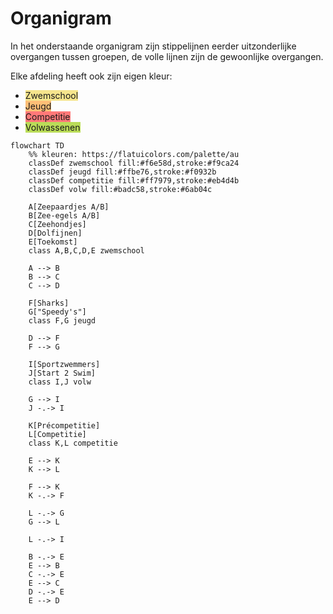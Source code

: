 # Organigram

In het onderstaande organigram zijn stippelijnen eerder uitzonderlijke overgangen tussen groepen, de volle lijnen zijn de gewoonlijke overgangen.

Elke afdeling heeft ook zijn eigen kleur:

- <span style="background-color: #f6e58d;">Zwemschool</span>
- <span style="background-color: #ffbe76;">Jeugd</span>
- <span style="background-color: #ff7979;">Competitie</span>
- <span style="background-color: #badc58;">Volwassenen</span>

```mermaid
flowchart TD
    %% kleuren: https://flatuicolors.com/palette/au
    classDef zwemschool fill:#f6e58d,stroke:#f9ca24
    classDef jeugd fill:#ffbe76,stroke:#f0932b
    classDef competitie fill:#ff7979,stroke:#eb4d4b
    classDef volw fill:#badc58,stroke:#6ab04c

    A[Zeepaardjes A/B]
    B[Zee-egels A/B]
    C[Zeehondjes]
    D[Dolfijnen]
    E[Toekomst]
    class A,B,C,D,E zwemschool

    A --> B
    B --> C
    C --> D

    F[Sharks]
    G["Speedy's"]
    class F,G jeugd

    D --> F
    F --> G

    I[Sportzwemmers]
    J[Start 2 Swim]
    class I,J volw

    G --> I
    J -.-> I

    K[Précompetitie]
    L[Competitie]
    class K,L competitie

    E --> K
    K --> L

    F --> K
    K -.-> F

    L -.-> G
    G --> L

    L -.-> I

    B -.-> E
    E --> B
    C -.-> E
    E --> C
    D -.-> E
    E --> D
```
